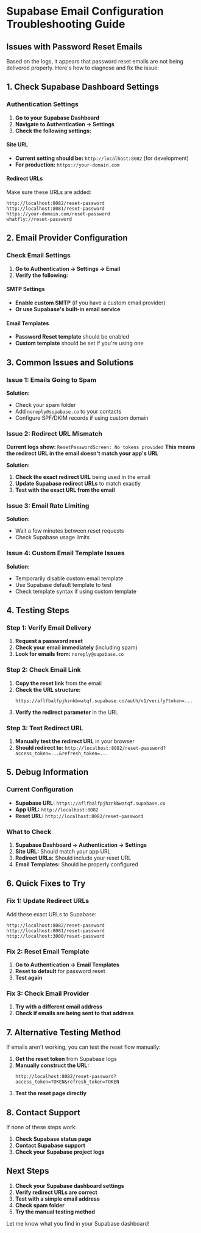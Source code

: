 # Supabase Email Configuration Troubleshooting Guide

## Issues with Password Reset Emails

Based on the logs, it appears that password reset emails are not being delivered properly. Here's how to diagnose and fix the issue:

## 1. Check Supabase Dashboard Settings

### Authentication Settings
1. **Go to your Supabase Dashboard**
2. **Navigate to Authentication → Settings**
3. **Check the following settings:**

#### Site URL
- **Current setting should be:** `http://localhost:8082` (for development)
- **For production:** `https://your-domain.com`

#### Redirect URLs
Make sure these URLs are added:
```
http://localhost:8082/reset-password
http://localhost:8081/reset-password
https://your-domain.com/reset-password
whatfly://reset-password
```

## 2. Email Provider Configuration

### Check Email Settings
1. **Go to Authentication → Settings → Email**
2. **Verify the following:**

#### SMTP Settings
- **Enable custom SMTP** (if you have a custom email provider)
- **Or use Supabase's built-in email service**

#### Email Templates
- **Password Reset template** should be enabled
- **Custom template** should be set if you're using one

## 3. Common Issues and Solutions

### Issue 1: Emails Going to Spam
**Solution:**
- Check your spam folder
- Add `noreply@supabase.co` to your contacts
- Configure SPF/DKIM records if using custom domain

### Issue 2: Redirect URL Mismatch
**Current logs show:** `ResetPasswordScreen: No tokens provided`
**This means the redirect URL in the email doesn't match your app's URL**

**Solution:**
1. **Check the exact redirect URL** being used in the email
2. **Update Supabase redirect URLs** to match exactly
3. **Test with the exact URL from the email**

### Issue 3: Email Rate Limiting
**Solution:**
- Wait a few minutes between reset requests
- Check Supabase usage limits

### Issue 4: Custom Email Template Issues
**Solution:**
- Temporarily disable custom email template
- Use Supabase default template to test
- Check template syntax if using custom template

## 4. Testing Steps

### Step 1: Verify Email Delivery
1. **Request a password reset**
2. **Check your email immediately** (including spam)
3. **Look for emails from:** `noreply@supabase.co`

### Step 2: Check Email Link
1. **Copy the reset link** from the email
2. **Check the URL structure:**
   ```
   https://aflfbalfpjhznkbwatqf.supabase.co/auth/v1/verify?token=...
   ```
3. **Verify the redirect parameter** in the URL

### Step 3: Test Redirect URL
1. **Manually test the redirect URL** in your browser
2. **Should redirect to:** `http://localhost:8082/reset-password?access_token=...&refresh_token=...`

## 5. Debug Information

### Current Configuration
- **Supabase URL:** `https://aflfbalfpjhznkbwatqf.supabase.co`
- **App URL:** `http://localhost:8082`
- **Reset URL:** `http://localhost:8082/reset-password`

### What to Check
1. **Supabase Dashboard → Authentication → Settings**
2. **Site URL:** Should match your app URL
3. **Redirect URLs:** Should include your reset URL
4. **Email Templates:** Should be properly configured

## 6. Quick Fixes to Try

### Fix 1: Update Redirect URLs
Add these exact URLs to Supabase:
```
http://localhost:8082/reset-password
http://localhost:8081/reset-password
http://localhost:3000/reset-password
```

### Fix 2: Reset Email Template
1. **Go to Authentication → Email Templates**
2. **Reset to default** for password reset
3. **Test again**

### Fix 3: Check Email Provider
1. **Try with a different email address**
2. **Check if emails are being sent to that address**

## 7. Alternative Testing Method

If emails aren't working, you can test the reset flow manually:

1. **Get the reset token** from Supabase logs
2. **Manually construct the URL:**
   ```
   http://localhost:8082/reset-password?access_token=TOKEN&refresh_token=TOKEN
   ```
3. **Test the reset page directly**

## 8. Contact Support

If none of these steps work:
1. **Check Supabase status page**
2. **Contact Supabase support**
3. **Check your Supabase project logs**

## Next Steps

1. **Check your Supabase dashboard settings**
2. **Verify redirect URLs are correct**
3. **Test with a simple email address**
4. **Check spam folder**
5. **Try the manual testing method**

Let me know what you find in your Supabase dashboard!
